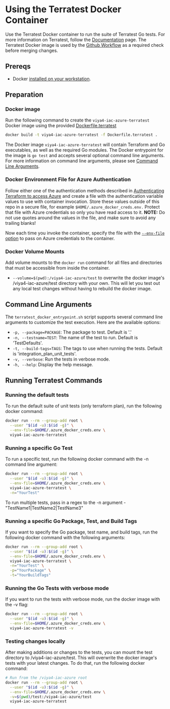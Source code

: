 # Using the Terratest Docker Container

Use the Terratest Docker container to run the suite of Terratest Go tests. For more information on Terratest, follow the [Documentation](https://terratest.gruntwork.io/docs/) page. The Terratest Docker image is used by the [Github Workflow](../../.github/workflows/default_plan_unit_tests.yml) as a required check before merging changes.

## Prereqs

- Docker [installed on your workstation](../../README.md#docker).

## Preparation

### Docker image

Run the following command to create the `viya4-iac-azure-terratest` Docker image using the provided [Dockerfile.terratest](../../Dockerfile.terratest)

```bash
docker build -t viya4-iac-azure-terratest -f Dockerfile.terratest .
```

The Docker image `viya4-iac-azure-terratest` will contain Terraform and Go executables, as well as the required Go modules. The Docker entrypoint for the image is `go test` and accepts several optional command line arguments. For more information on command line arguments, please see [Command Line Arguments](#command-line-arguments).

### Docker Environment File for Azure Authentication

Follow either one of the authentication methods described in [Authenticating Terraform to access Azure](./TerraformAzureAuthentication.md) and create a file with the authentication variable values to use with container invocation. Store these values outside of this repo in a secure file, for example
`$HOME/.azure_docker_creds.env.` Protect that file with Azure credentials so only you have read access to it. **NOTE:** Do not use quotes around the values in the file, and make sure to avoid any trailing blanks!

Now each time you invoke the container, specify the file with the [`--env-file` option](https://docs.docker.com/engine/reference/commandline/run/#set-environment-variables--e---env---env-file) to pass on Azure credentials to the container.

### Docker Volume Mounts

Add volume mounts to the `docker run` command for all files and directories that must be accessible from inside the container.
- `--volume=$(pwd):/viya4-iac-azure/test` to overwrite the docker image's /viya4-iac-azure/test directory with your own. This will let you test out any local test changes without having to rebuild the docker image.

## Command Line Arguments

The `terratest_docker_entrypoint.sh` script supports several command line arguments to customize the test execution. Here are the available options:

* `-p, --package=PACKAGE`: The package to test. Default is '.'  
* `-n, --testname=TEST`: The name of the test to run. Default is 'TestDefaults'.  
* `-t, --build-tags=TAGS`: The tags to use when running the tests. Default is 'integration_plan_unit_tests'.  
* `-v, --verbose`: Run the tests in verbose mode.  
* `-h, --help`: Display the help message.  

## Running Terratest Commands

### Running the default tests

To run the default suite of unit tests (only terraform plan), run the following docker command:

```bash
docker run --rm --group-add root \
  --user "$(id -u):$(id -g)" \
  --env-file=$HOME/.azure_docker_creds.env \
  viya4-iac-azure-terratest
```

### Running a specific Go Test

To run a specific test, run the following docker command with the -n command line argument:

```bash
docker run --rm --group-add root \
  --user "$(id -u):$(id -g)" \
  --env-file=$HOME/.azure_docker_creds.env \
  viya4-iac-azure-terratest \
  -n="YourTest"
```
To run multiple tests, pass in a regex to the -n argument - "TestName1|TestName2|TestName3"

### Running a specific Go Package, Test, and Build Tags

If you want to specify the Go package, test name, and build tags, run the following docker command with the following arguments:

```bash
docker run --rm --group-add root \
  --user "$(id -u):$(id -g)" \
  --env-file=$HOME/.azure_docker_creds.env \
  viya4-iac-azure-terratest \
  -n="YourTest" \
  -p="YourPackage" \
  -t="YourBuildTags"
```

### Running the Go Tests with verbose mode

If you want to run the tests with verbose mode, run the docker image with the -v flag:

```bash
docker run --rm --group-add root \
  --user "$(id -u):$(id -g)" \
  --env-file=$HOME/.azure_docker_creds.env \
  viya4-iac-azure-terratest -v
```

### Testing changes locally

After making additions or changes to the tests, you can mount the test directory to /viya4-iac-azure/test. This will overwrite the docker image's tests with your latest changes. To do that, run the following docker command:

```bash
# Run from the /viya4-iac-azure root
docker run --rm --group-add root \
  --user "$(id -u):$(id -g)" \
  --env-file=$HOME/.azure_docker_creds.env \
  -v=$(pwd)/test:/viya4-iac-azure/test
  viya4-iac-azure-terratest
```
